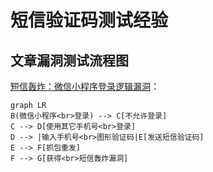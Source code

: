 # 短信验证码测试经验

## 文章漏洞测试流程图

[短信轰炸：微信小程序登录逻辑漏洞](./短信轰炸：微信小程序登录逻辑漏洞.md)：

```mermaid
graph LR
B(微信小程序<br>登录) --> C[不允许登录] 
C --> D[使用其它手机号<br>登录]
D --> |输入手机号<br>图形验证码|E[发送短信验证码]
E --> F[抓包重发]
F --> G[获得<br>短信轰炸漏洞]

```



